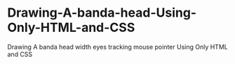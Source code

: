 # Drawing-A-banda-head-Using-Only-HTML-and-CSS
Drawing A banda head width eyes tracking mouse pointer Using Only HTML and CSS
